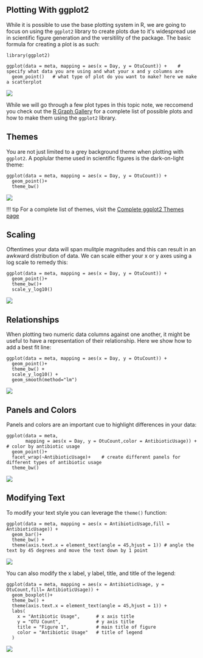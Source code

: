 ## Plotting With ggplot2

While it is possible to use the base plotting system in R, we are going to focus on using the `ggplot2` library to create plots due to it's widespread use in scientific figure generation and the versitility of the package. The basic formula for creating a plot is as such:

```
library(ggplot2)

ggplot(data = meta, mapping = aes(x = Day, y = OtuCount)) +    # specify what data you are using and what your x and y columns are
  geom_point()   # what type of plot do you want to make? here we make a scatterplot
```

![](images/scatterplot.png)

While we will go through a few plot types in this topic note, we reccomend you check out the [R Graph Gallery](https://r-graph-gallery.com) for a complete list of possible plots and how to make them using the `ggplot2` library.

## Themes

You are not just limited to a grey background theme when plotting with `ggplot2`. A poplular theme used in scientific figures is the dark-on-light theme:

```
ggplot(data = meta, mapping = aes(x = Day, y = OtuCount)) +
  geom_point()+
  theme_bw()
```

![](images/theme-bw.png)

!!! tip
    For a complete list of themes, visit the [Complete ggplot2 Themes page](https://ggplot2.tidyverse.org/reference/ggtheme.html)

## Scaling

Oftentimes your data will span mulitple magnitudes and this can result in an awkward distribution of data. We can scale either your x or y axes using a log scale to remedy this:

```
ggplot(data = meta, mapping = aes(x = Day, y = OtuCount)) +
  geom_point()+
  theme_bw()+
  scale_y_log10()
```

![](images/scaling.png)

## Relationships

When plotting two numeric data columns against one another, it might be useful to have a representation of their relationship. Here we show how to add a best fit line:

```
ggplot(data = meta, mapping = aes(x = Day, y = OtuCount)) +
  geom_point()+
  theme_bw() +
  scale_y_log10() +
  geom_smooth(method="lm")
```

![](images/add-line.png)

## Panels and Colors

Panels and colors are an important cue to highlight differences in your data:

```
ggplot(data = meta, 
       mapping = aes(x = Day, y = OtuCount,color = AntibioticUsage)) +    # color by antibiotic usage
  geom_point()+
  facet_wrap(~AntibioticUsage)+    # create different panels for different types of antibiotic usage
  theme_bw()                   
```

![](images/facet.png)

## Modifying Text

To modify your text style you can leverage the `theme()` function:

```
ggplot(data = meta, mapping = aes(x = AntibioticUsage,fill = AntibioticUsage)) +
  geom_bar()+
  theme_bw() +
  theme(axis.text.x = element_text(angle = 45,hjust = 1)) # angle the text by 45 degrees and move the text down by 1 point
```

![](images/text-style.png)

You can also modify the x label, y label, title, and title of the legend:

```
ggplot(data = meta, mapping = aes(x = AntibioticUsage, y = OtuCount,fill= AntibioticUsage)) +
  geom_boxplot()+
  theme_bw() +
  theme(axis.text.x = element_text(angle = 45,hjust = 1)) +
  labs(
    x = "Antibiotic Usage",      # x axis title
    y = "OTU Count",             # y axis title
    title = "Figure 1",          # main title of figure
    color = "Antibiotic Usage"   # title of legend
  )
```

![](images/plot-labels.png)
